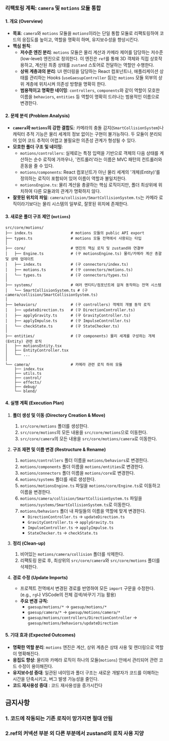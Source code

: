 ### 리팩토링 계획: `camera` 및 `motions` 모듈 통합

#### 1. 개요 (Overview)

- **목표**: `camera`와 `motions` 모듈을 `motions`이라는 단일 통합 모듈로 리팩토링하여 코드의 응집도를 높이고, 역할을 명확히 하며, 유지보수성을 향상시킨다.
- **핵심 원칙**:
  - **저수준 엔진 분리**: `motions` 모듈은 물리 계산과 카메라 제어를 담당하는 저수준(low-level) 엔진으로 정의한다. 이 엔진은 `ref`를 통해 3D 객체와 직접 상호작용하고, 계산된 최종 상태를 `zustand` 스토어로 전달하는 역할만 수행한다.
  - **상위 계층과의 분리**: UI 렌더링을 담당하는 React 컴포넌트나, 애플리케이션 상태를 관리하는 Hooks (`useGaesupController` 등)는 `motions` 모듈 외부의 상위 계층에 위치시켜 의존성 방향을 명확히 한다.
  - **범용적이고 명확한 네이밍**: `controllers`, `components`와 같이 역할이 모호한 이름을 `behaviors`, `entities` 등 역할이 명확히 드러나는 범용적인 이름으로 변경한다.

#### 2. 문제 분석 (Problem Analysis)

- **`camera`와 `motions`의 강한 결합도**: 카메라의 충돌 감지(`SmartCollisionSystem`)나 캐릭터 추적 기능은 물리 세계의 정보 없이는 구현이 불가능하다. 두 모듈이 분리되어 있어 코드 추적이 어렵고 불필요한 의존성 관계가 형성될 수 있다.
- **모호한 폴더 구조 및 네이밍**:
  - `motions/controllers`: 실제로는 특정 입력을 기반으로 객체의 다음 상태를 계산하는 순수 로직에 가까우나, '컨트롤러'라는 이름은 MVC 패턴의 컨트롤러와 혼동을 줄 수 있다.
  - `motions/components`: React 컴포넌트가 아닌 물리 세계의 '개체(Entity)'를 정의하는 로직이 포함되어 있어 이름이 역할과 불일치한다.
  - `motionsEngine.ts`: 물리 계산을 총괄하는 핵심 로직이지만, 폴더 최상위에 위치하여 다른 모듈과의 관계가 명확하지 않다.
- **잘못된 위치의 파일**: `camera/collision/SmartCollisionSystem.ts`는 카메라 로직이라기보다는 물리 시스템의 일부로, 잘못된 위치에 존재한다.

#### 3. 새로운 폴더 구조 제안 (`motions`)

```
src/core/motions/
├── index.ts                 # motions 모듈의 public API export
├── types.ts                 # motions 모듈 전역에서 사용되는 타입
│
├── core/                    # 엔진의 핵심 로직 및 zustand와 연결부
│   ├── Engine.ts            # (구 motionsEngine.ts) 물리/카메라 계산 총괄 및 상태 업데이트
│   ├── index.ts             # (구 connectors/index.ts)
│   ├── motions.ts           # (구 connectors/motions.ts)
│   └── types.ts             # (구 connectors/types.ts)
│
├── systems/                 # 여러 엔티티/컴포넌트에 걸쳐 동작하는 전역 시스템
│   └── SmartCollisionSystem.ts # (구 camera/collision/SmartCollisionSystem.ts)
│
├── behaviors/               # (구 controllers) 객체의 개별 동작 로직
│   ├── updateDirection.ts   # (구 DirectionController.ts)
│   ├── applyGravity.ts      # (구 GravityController.ts)
│   ├── applyImpulse.ts      # (구 ImpulseController.ts)
│   └── checkState.ts        # (구 StateChecker.ts)
│
├── entities/                # (구 components) 물리 세계를 구성하는 개체(Entity) 관련 로직
│   ├── motionsEntity.tsx
│   ├── EntityController.tsx
│   └── ...
│
└── camera/                  # 카메라 관련 로직 하위 모듈
    ├── index.tsx
    ├── utils.ts
    ├── control/
    ├── effects/
    ├── debug/
    └── blend/
```

#### 4. 실행 계획 (Execution Plan)

1.  **폴더 생성 및 이동 (Directory Creation & Move)**

    1.  `src/core/motions` 폴더를 생성한다.
    2.  `src/core/motions`의 모든 내용을 `src/core/motions`으로 이동한다.
    3.  `src/core/camera`의 모든 내용을 `src/core/motions/camera`로 이동한다.

2.  **구조 재편 및 이름 변경 (Restructure & Rename)**

    1.  `motions/controllers` 폴더 이름을 `motions/behaviors`로 변경한다.
    2.  `motions/components` 폴더 이름을 `motions/entities`로 변경한다.
    3.  `motions/connectors` 폴더 이름을 `motions/core`로 변경한다.
    4.  `motions/systems` 폴더를 새로 생성한다.
    5.  `motions/motionsEngine.ts` 파일을 `motions/core/Engine.ts`로 이동하고 이름을 변경한다.
    6.  `motions/camera/collision/SmartCollisionSystem.ts` 파일을 `motions/systems/SmartCollisionSystem.ts`로 이동한다.
    7.  `motions/behaviors` 폴더 내 파일들의 이름을 역할에 맞게 변경한다.
        - `DirectionController.ts` -> `updateDirection.ts`
        - `GravityController.ts` -> `applyGravity.ts`
        - `ImpulseController.ts` -> `applyImpulse.ts`
        - `StateChecker.ts` -> `checkState.ts`

3.  **정리 (Clean-up)**

    1.  비어있는 `motions/camera/collision` 폴더를 삭제한다.
    2.  리팩토링 완료 후, 최상위의 `src/core/camera`와 `src/core/motions` 폴더를 삭제한다.

4.  **경로 수정 (Update Imports)**
    - 프로젝트 전역에서 변경된 경로를 반영하여 모든 `import` 구문을 수정한다. (e.g., `rg`나 VSCode의 전체 검색/바꾸기 기능 활용)
    - **주요 변경 규칙:**
      - `gaesup/motions/*` -> `gaesup/motions/*`
      - `gaesup/camera/*` -> `gaesup/motions/camera/*`
      - `gaesup/motions/controllers/DirectionController` -> `gaesup/motions/behaviors/updateDirection`

#### 5. 기대 효과 (Expected Outcomes)

- **명확한 역할 분리**: `motions` 엔진은 계산, 상위 계층은 상태 사용 및 렌더링으로 역할이 명확해진다.
- **응집도 향상**: 물리와 카메라 로직이 하나의 모듈(`motions`) 안에서 관리되어 관련 코드 수정이 용이해진다.
- **유지보수성 증대**: 일관된 네이밍과 폴더 구조는 새로운 개발자가 코드를 이해하는 시간을 단축시키고, 버그 발생 가능성을 줄인다.
- **코드 재사용성 증대** : 코드 재사용성을 증가시킨다

## 금지사항

### 1. 코드에 작동되는 기존 로직이 망가지면 절대 안됨

### 2.ref의 커넥션 부분 외 다른 부분에서 zustand의 로직 사용 지양
